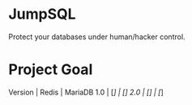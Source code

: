 # JumpSQL

Protect your databases under human/hacker control.

# Project Goal

Version | Redis | MariaDB 
1.0     |  [*]  | []
2.0     |  []   | [*]
